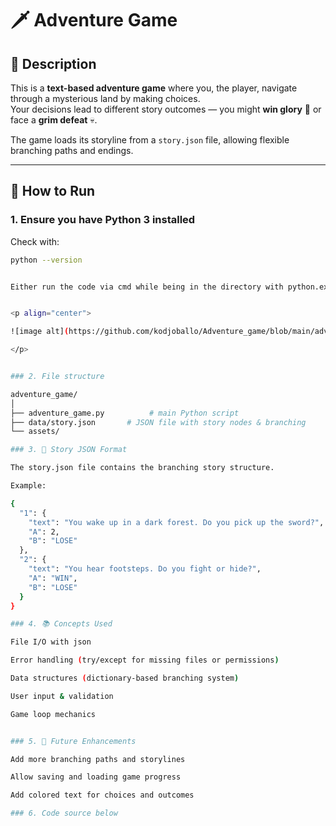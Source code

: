# 🗡️ Adventure Game

## 📌 Description
This is a **text-based adventure game** where you, the player, navigate through a mysterious land by making choices.  
Your decisions lead to different story outcomes — you might **win glory** 🎉 or face a **grim defeat** 💀.  

The game loads its storyline from a `story.json` file, allowing flexible branching paths and endings.  

---

## 🚀 How to Run

### 1. Ensure you have Python 3 installed
Check with:
```bash
python --version


Either run the code via cmd while being in the directory with python.exe advendure_game.py or using an interpreter


<p align="center">

![image alt](https://github.com/kodjoballo/Adventure_game/blob/main/adventure_game.png?raw=true)

</p>


### 2. File structure

adventure_game/
│
├── adventure_game.py          # main Python script
├── data/story.json       # JSON file with story nodes & branching
└── assets/

### 3. 📖 Story JSON Format

The story.json file contains the branching story structure.

Example:

{
  "1": {
    "text": "You wake up in a dark forest. Do you pick up the sword?",
    "A": 2,
    "B": "LOSE"
  },
  "2": {
    "text": "You hear footsteps. Do you fight or hide?",
    "A": "WIN",
    "B": "LOSE"
  }
}

### 4. 📚 Concepts Used

File I/O with json

Error handling (try/except for missing files or permissions)

Data structures (dictionary-based branching system)

User input & validation

Game loop mechanics


### 5. 🌟 Future Enhancements

Add more branching paths and storylines

Allow saving and loading game progress

Add colored text for choices and outcomes

### 6. Code source below


